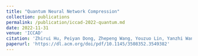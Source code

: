 ```yaml
---
title: "Quantum Neural Network Compression"
collection: publications
permalink: /publication/iccad-2022-quantum.md
date: 2022-11-31
venue: 'ICCAD'
citation: 'Zhirui Hu, Peiyan Dong, Zhepeng Wang, Youzuo Lin, Yanzhi Wang, Weiwen Jiang'
paperurl: 'https://dl.acm.org/doi/pdf/10.1145/3508352.3549382'
---
```


